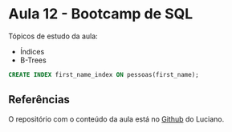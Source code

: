 # Aula 12 - Bootcamp de SQL

Tópicos de estudo da aula:
- Índices
- B-Trees

```sql
CREATE INDEX first_name_index ON pessoas(first_name);
```

## Referências

O repositório com o conteúdo da aula está no [Github](https://github.com/lvgalvao/data-engineering-roadmap/tree/main/Bootcamp%20-%20SQL%20e%20Analytics/Aula-12) do Luciano.
